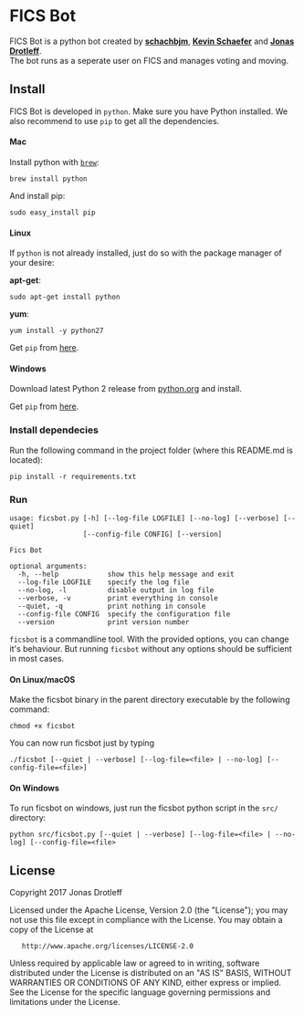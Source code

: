 # FICS Bot
FICS Bot is a python bot created by [**schachbjm**](https://github.com/schachbjm), 
[**Kevin Schaefer**](http://kevinschaefer.de) and [**Jonas Drotleff**](https://github.com/jonas-drotleff).  
The bot runs as a seperate user on FICS and manages voting and moving.

## Install
FICS Bot is developed in `python`. Make sure you have Python installed. We also recommend to use `pip` 
to get all the dependencies.
#### Mac
Install python with [`brew`](http://brew.sh/):
```commandline
brew install python
```
And install pip:
````commandline
sudo easy_install pip
````

#### Linux

If `python` is not already installed, just do so with the package manager of your desire:

**apt-get**:
```commandline
sudo apt-get install python
```
**yum**:
```commandline
yum install -y python27
```

Get `pip` from [here](https://pip.pypa.io/en/stable/installing/).

#### Windows
Download latest Python 2 release from [python.org](https://www.python.org/downloads/windows/) and install.

Get `pip` from [here](https://pip.pypa.io/en/stable/installing/).

### Install dependecies

Run the following command in the project folder (where this README.md is located):
```commandline
pip install -r requirements.txt
```

### Run
```text
usage: ficsbot.py [-h] [--log-file LOGFILE] [--no-log] [--verbose] [--quiet]
                  [--config-file CONFIG] [--version]

Fics Bot

optional arguments:
  -h, --help            show this help message and exit
  --log-file LOGFILE    specify the log file
  --no-log, -l          disable output in log file
  --verbose, -v         print everything in console
  --quiet, -q           print nothing in console
  --config-file CONFIG  specify the configuration file
  --version             print version number
```

`ficsbot` is a commandline tool. With the provided options, you can change it's behaviour.
But running `ficsbot` without any options should be sufficient in most cases.

#### On Linux/macOS
Make the ficsbot binary in the parent directory executable by the following command:
```commandline
chmod +x ficsbot
```
You can now run ficsbot just by typing
```commandline
./ficsbot [--quiet | --verbose] [--log-file=<file> | --no-log] [--config-file=<file>]
```
#### On Windows
To run ficsbot on windows, just run the ficsbot python script in the `src/` directory:
```commandline
python src/ficsbot.py [--quiet | --verbose] [--log-file=<file> | --no-log] [--config-file=<file>
```

## License

Copyright 2017 Jonas Drotleff

   Licensed under the Apache License, Version 2.0 (the "License");
   you may not use this file except in compliance with the License.
   You may obtain a copy of the License at

       http://www.apache.org/licenses/LICENSE-2.0

   Unless required by applicable law or agreed to in writing, software
   distributed under the License is distributed on an "AS IS" BASIS,
   WITHOUT WARRANTIES OR CONDITIONS OF ANY KIND, either express or implied.
   See the License for the specific language governing permissions and
   limitations under the License.
